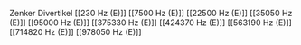 Zenker Divertikel
[[230 Hz (E)]]
[[7500 Hz (E)]]
[[22500 Hz (E)]]
[[35050 Hz (E)]]
[[95000 Hz (E)]]
[[375330 Hz (E)]]
[[424370 Hz (E)]]
[[563190 Hz (E)]]
[[714820 Hz (E)]]
[[978050 Hz (E)]]